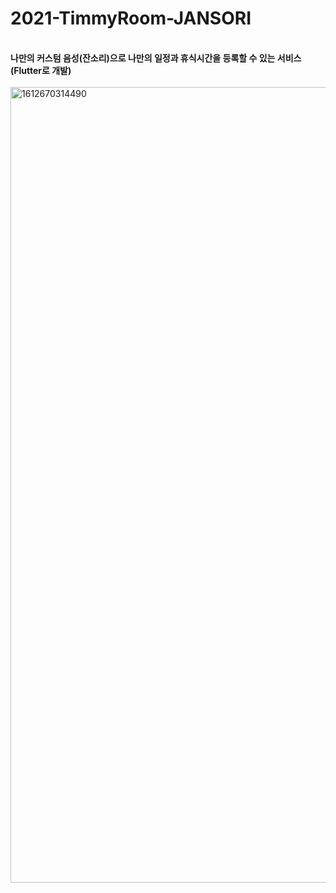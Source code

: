 # 2021-TimmyRoom-JANSORI
<br/>
<strong>나만의 커스텀 음성(잔소리)으로 나만의 일정과 휴식시간을 등록할 수 있는 서비스(Flutter로 개발)</strong>
<br/>
<br/>
<img width="1273" alt="1612670314490" src="https://user-images.githubusercontent.com/53217988/107156103-a605cc80-69bf-11eb-93a7-2c88b9602814.png">

